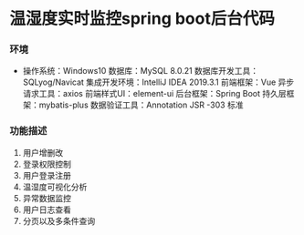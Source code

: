 # 温湿度实时监控spring boot后台代码
### 环境
- 操作系统：Windows10
  数据库：MySQL 8.0.21
  数据库开发工具：SQLyog/Navicat
  集成开发环境：IntelliJ IDEA 2019.3.1
  前端框架：Vue
  异步请求工具：axios
  前端样式UI：element-ui
  后台框架：Spring Boot
  持久层框架：mybatis-plus
  数据验证工具：Annotation JSR -303 标准
### 功能描述
1. 用户增删改
2. 登录权限控制
3. 用户登录注册
4. 温湿度可视化分析
5. 异常数据监控
6. 用户日志查看
7. 分页以及多条件查询
